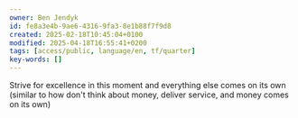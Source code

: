 ```yaml
---
owner: Ben Jendyk
id: fe8a3e4b-9ae6-4316-9fa3-8e1b88f7f9d8
created: 2025-02-18T10:45:04+0100
modified: 2025-04-18T16:55:41+0200
tags: [access/public, language/en, tf/quarter]
key-words: []
---
```


Strive for excellence in this moment and everything else comes on its own (similar to how don't think about money, deliver service, and money comes on its own)